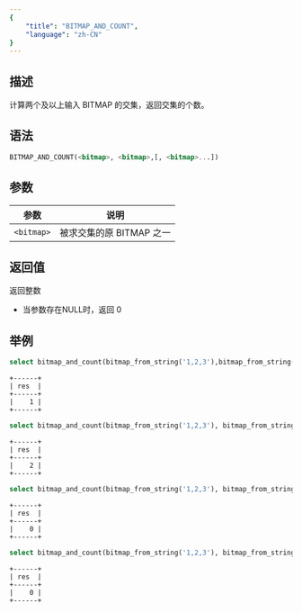 ```yaml
---
{
    "title": "BITMAP_AND_COUNT",
    "language": "zh-CN"
}
---
```


## 描述

计算两个及以上输入 BITMAP 的交集，返回交集的个数。

## 语法

```sql
BITMAP_AND_COUNT(<bitmap>, <bitmap>,[, <bitmap>...])
```

## 参数

| 参数         | 说明               |
|------------|------------------|
| `<bitmap>` | 被求交集的原 BITMAP 之一 |

## 返回值

返回整数
- 当参数存在NULL时，返回 0

## 举例

```sql
select bitmap_and_count(bitmap_from_string('1,2,3'),bitmap_from_string('3,4,5')) as res;
```

```text
+------+
| res  |
+------+
|    1 |
+------+
```

```sql
select bitmap_and_count(bitmap_from_string('1,2,3'), bitmap_from_string('1,2'), bitmap_from_string('1,2,3,4,5')) as res;
```

```text
+------+
| res  |
+------+
|    2 |
+------+
```

```sql
select bitmap_and_count(bitmap_from_string('1,2,3'), bitmap_from_string('1,2'), bitmap_from_string('1,2,3,4,5'),bitmap_empty()) as res;
```

```text
+------+
| res  |
+------+
|    0 |
+------+
```

```sql
select bitmap_and_count(bitmap_from_string('1,2,3'), bitmap_from_string('1,2'), bitmap_from_string('1,2,3,4,5'), NULL) as res;
```

```text
+------+
| res  |
+------+
|    0 |
+------+
```


